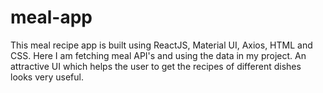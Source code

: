 # meal-app
This meal recipe app is built using ReactJS, Material UI, Axios, HTML and CSS. Here I am fetching meal API's and using the data in my project. An attractive UI which helps the user to get the recipes of different dishes looks very useful.
